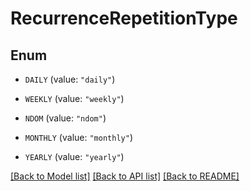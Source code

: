 # RecurrenceRepetitionType

## Enum


* `DAILY` (value: `"daily"`)

* `WEEKLY` (value: `"weekly"`)

* `NDOM` (value: `"ndom"`)

* `MONTHLY` (value: `"monthly"`)

* `YEARLY` (value: `"yearly"`)


[[Back to Model list]](../README.md#documentation-for-models) [[Back to API list]](../README.md#documentation-for-api-endpoints) [[Back to README]](../README.md)


